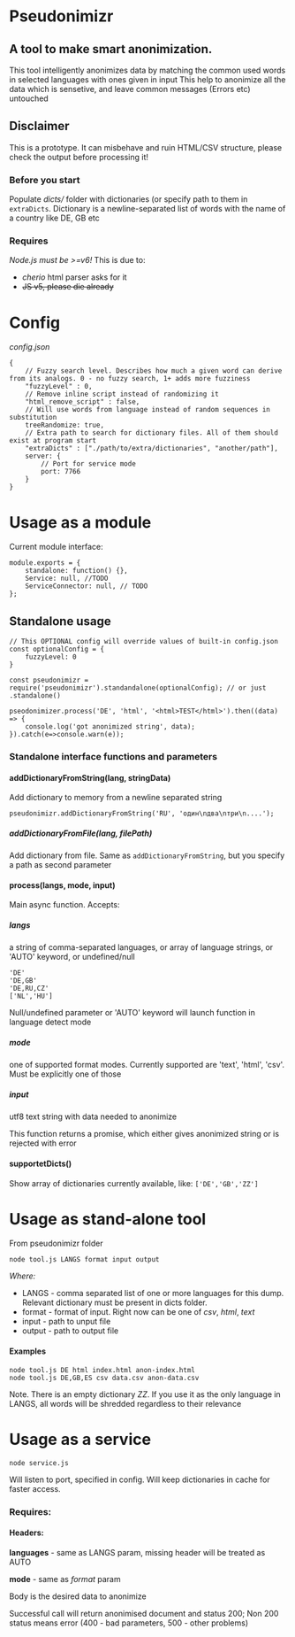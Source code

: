 # Pseudonimizr

## A tool to make smart anonimization.

This tool intelligently anonimizes data by matching the common used words in selected languages with ones given in input
This help to anonimize all the data which is sensetive, and leave common messages (Errors etc) untouched

## Disclaimer

This is a prototype. It can misbehave and ruin HTML/CSV structure, please check the output before processing it!

### Before you start

Populate *dicts/* folder with dictionaries (or specify path to them in `extraDicts`. 
Dictionary is a newline-separated list of words with the name of a country like DE, GB etc

### Requires

*Node.js must be >=v6!* 
This is due to:

* *cherio* html parser asks for it
* ~~JS v5, please die already~~


# Config

*config.json*
```
{
    // Fuzzy search level. Describes how much a given word can derive from its analogs. 0 - no fuzzy search, 1+ adds more fuzziness
    "fuzzyLevel" : 0,
    // Remove inline script instead of randomizing it
    "html_remove_script" : false,
    // Will use words from language instead of random sequences in substitution
    treeRandomize: true,
    // Extra path to search for dictionary files. All of them should exist at program start
    "extraDicts" : ["./path/to/extra/dictionaries", "another/path"],
    server: {
        // Port for service mode
        port: 7766
    }
}

```

# Usage as a module

Current module interface:
```
module.exports = {
    standalone: function() {},
    Service: null, //TODO
    ServiceConnector: null, // TODO
};
```

## Standalone usage

```
// This OPTIONAL config will override values of built-in config.json
const optionalConfig = {
    fuzzyLevel: 0
}

const pseudonimizr = require('pseudonimizr').standandalone(optionalConfig); // or just .standalone()

pseodonimizer.process('DE', 'html', '<html>TEST</html>').then((data) => {
    console.log('got anonimized string', data);
}).catch(e=>console.warn(e));

```

### Standalone interface functions and parameters

#### addDictionaryFromString(lang, stringData)
Add dictionary to memory from a newline separated string
```
pseudonimizr.addDictionaryFromString('RU', 'один\nдва\nтри\n....');
```
#####  addDictionaryFromFile(lang, filePath)
Add dictionary from file. Same as `addDictionaryFromString`, but you specify a path as second parameter

#### process(langs, mode, input)
Main async function. Accepts:
##### langs
a string of comma-separated languages, or array of language strings, or 'AUTO' keyword, or undefined/null
```
'DE'
'DE,GB'
'DE,RU,CZ'
['NL','HU']
```

Null/undefined parameter or 'AUTO' keyword will launch function in language detect mode
##### mode
one of supported format modes. Currently supported are 'text', 'html', 'csv'. Must be explicitly one of those
##### input
utf8 text string with data needed to anonimize

This function returns a promise, which either gives anonimized string or is rejected with error

#### supportetDicts()
Show array of dictionaries currently available, like: `['DE','GB','ZZ']`



# Usage as stand-alone tool

From pseudonimizr folder

```
node tool.js LANGS format input output

```

*Where:*
* LANGS - comma separated list of one or more languages for this dump. Relevant dictionary must be present in dicts folder.
* format - format of input. Right now can be one of *csv*, *html*, *text*
* input - path to unput file
* output - path to output file

#### Examples

```
node tool.js DE html index.html anon-index.html
node tool.js DE,GB,ES csv data.csv anon-data.csv

```

Note. There is an empty dictionary *ZZ*. If you use it as the only language in LANGS, all words will be shredded regardless to their relevance

# Usage as a service

```
node service.js
```

Will listen to port, specified in config. Will keep dictionaries in cache for faster access.
### Requires:
#### Headers: 
**languages** - same as LANGS param, missing header will be treated as AUTO

**mode** - same as *format* param

Body is the desired data to anonimize

Successful call will return anonimised document and status 200;
Non 200 status means error (400 - bad parameters, 500 - other problems)
